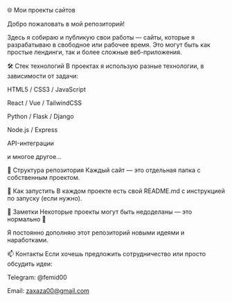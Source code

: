 🌐 Мои проекты сайтов

Добро пожаловать в мой репозиторий! 

Здесь я собираю и публикую свои работы — сайты, которые я разрабатываю в свободное или рабочее время. Это могут быть как простые лендинги, так и более сложные веб-приложения.

🛠 Стек технологий
В проектах я использую разные технологии, в зависимости от задачи:

HTML5 / CSS3 / JavaScript

React / Vue / TailwindCSS

Python / Flask / Django

Node.js / Express

API-интеграции

и многое другое...

📁 Структура репозитория
Каждый сайт — это отдельная папка с собственным проектом.

🚀 Как запустить
В каждом проекте есть свой README.md с инструкцией по запуску (если нужно). 

📌 Заметки
Некоторые проекты могут быть недоделаны — это нормально 🙂

Я постоянно дополняю этот репозиторий новыми идеями и наработками.

📫 Контакты
Если хочешь предложить сотрудничество или просто обсудить идеи:

Telegram: @femid00  

Email: zaxaza00@gmail.com


